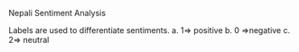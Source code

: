Nepali Sentiment Analysis

Labels are used to differentiate sentiments.
a. 1=> positive
b. 0 =>negative 
c. 2=> neutral
